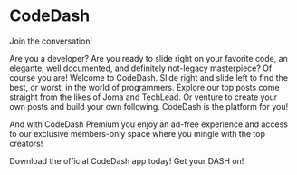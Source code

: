 # CodeDash

Join the conversation!

Are you a developer?  Are you ready to slide right on your favorite code, an elegante, well documented, and definitely not-legacy masterpiece?  Of course you are!  Welcome to CodeDash.  Slide right and slide left to find the best, or worst, in the world of programmers.  Explore our top posts come straight from the likes of Joma and TechLead.  Or venture to create your own posts and build your own following.  CodeDash is the platform for you!

And with CodeDash Premium you enjoy an ad-free experience and access to our exclusive members-only space where you mingle with the top creators!

Download the official CodeDash app today!  Get your DASH on!
